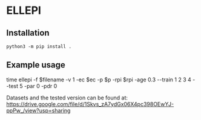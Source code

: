 # ELLEPI

## Installation
```
python3 -m pip install .
```

## Example usage
time ellepi -f $filename -v 1 -ec $ec -p $p -rpi $rpi -age 0.3 --train 1 2 3 4 --test 5 -par 0 -pdr 0

Datasets and the tested version can be found at: https://drive.google.com/file/d/1Skvs_zA7ydGx06X4pc398OEwYJ-ppPw_/view?usp=sharing